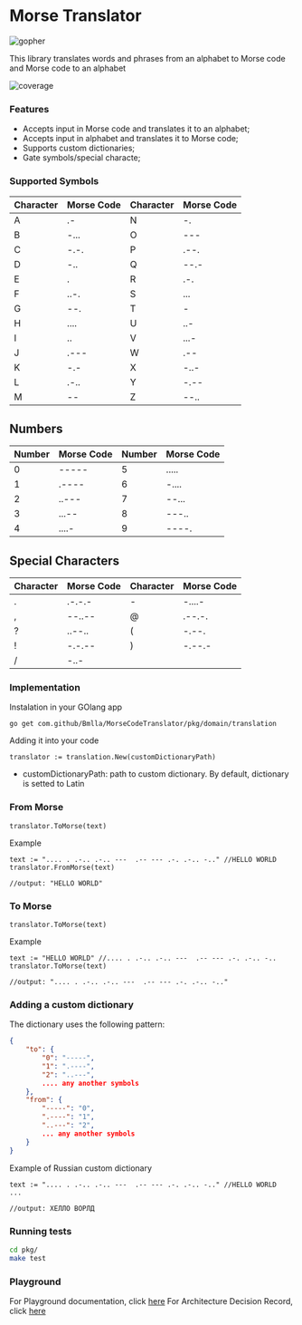 # Morse Translator

![gopher](https://www.contrastsecurity.com/hs-fs/hubfs/golang-l-logo.jpg?width=340&height=219&name=golang-l-logo.jpg)

This library translates words and phrases from an alphabet to Morse code and Morse code to an alphabet

![coverage](https://camo.githubusercontent.com/79bc17019c8389420c25a7e539d35b27c2c20d216807c490b53fab4d54b893ee/68747470733a2f2f696d672e736869656c64732e696f2f62616467652f436f7665726167652d3130302532352d627269676874677265656e2e737667)
### Features

- Accepts input in Morse code and translates it to an alphabet;
- Accepts input in alphabet and translates it to Morse code;
- Supports custom dictionaries;
- Gate symbols/special characte;

### Supported Symbols
| Character | Morse Code | Character | Morse Code |
|-----------|------------|-----------|------------|
| A | .- | N | -. |
| B | -... | O | --- |
| C | -.-. | P | .--. |
| D | -.. | Q | --.- |
| E | . | R | .-. |
| F | ..-. | S | ... |
| G | --. | T | - |
| H | .... | U | ..- |
| I | .. | V | ...- |
| J | .--- | W | .-- |
| K | -.- | X | -..- |
| L | .-.. | Y | -.-- |
| M | -- | Z | --.. |

## Numbers
| Number | Morse Code | Number | Morse Code |
|--------|------------|---------|------------|
| 0 | ----- | 5 | ..... |
| 1 | .---- | 6 | -.... |
| 2 | ..--- | 7 | --... |
| 3 | ...-- | 8 | ---.. |
| 4 | ....- | 9 | ----. |

## Special Characters
| Character | Morse Code | Character | Morse Code |
|-----------|------------|-----------|------------|
| . | .-.-.- | - | -....- |
| , | --..-- | @ | .--.-. |
| ? | ..--.. | ( | -.--. |
| ! | -.-.-- | ) | -.--.- |
| / | -..-

### Implementation
Instalation in your GOlang app
```
go get com.github/Bmlla/MorseCodeTranslator/pkg/domain/translation
```
Adding it into your code
```golang
translator := translation.New(customDictionaryPath)
```
* customDictionaryPath: path to custom dictionary. By default, dictionary is setted to Latin

### From Morse
```golang
translator.ToMorse(text)
```
Example
```golang
text := ".... . .-.. .-.. ---  .-- --- .-. .-.. -.." //HELLO WORLD
translator.FromMorse(text)

//output: "HELLO WORLD"
```

### To Morse
```golang
translator.ToMorse(text)
```
Example
```golang
text := "HELLO WORLD" //.... . .-.. .-.. ---  .-- --- .-. .-.. -..
translator.ToMorse(text)

//output: ".... . .-.. .-.. ---  .-- --- .-. .-.. -.."
```

### Adding a custom dictionary
The dictionary uses the following pattern:
```json
{
    "to": {
        "0": "-----",
        "1": ".----",
        "2": "..---",
        .... any another symbols
    },
    "from": {
        "-----": "0",
        ".----": "1",
        "..---": "2",
        ... any another symbols
    }
}
```
Example of Russian custom dictionary
```golang
text := ".... . .-.. .-.. ---  .-- --- .-. .-.. -.." //HELLO WORLD
...

//output: ХЕЛЛО ВОРЛД
```

### Running tests
```sh
cd pkg/
make test
```

### Playground
For Playground documentation, click [here](pkg\docs\playground.md)
For Architecture Decision Record, click [here](pkg\docs\architecture_decision_recording.md)
